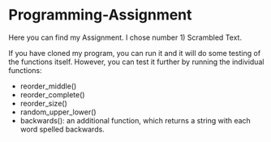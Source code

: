 # Programming-Assignment
Here you can find my Assignment.
I chose number 1) Scrambled Text.


If you have cloned my program, you can run it and it will do some testing of the functions itself. However, you can test it further by running the individual functions:

- reorder_middle()
- reorder_complete()
- reorder_size()
- random_upper_lower()
- backwards(): an additional function, which returns a string with each word spelled backwards.
